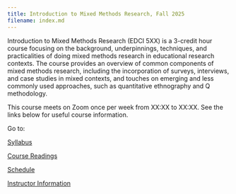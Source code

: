 ```yaml
---
title: Introduction to Mixed Methods Research, Fall 2025
filename: index.md
---
```

Introduction to Mixed Methods Research (EDCI 5XX) is a 3-credit hour course focusing on the background, underpinnings, techniques, and practicalities of doing mixed methods research in educational research contexts. The course provides an overview of common components of mixed methods research, including the incorporation of surveys, interviews, and case studies in mixed contexts, and touches on emerging and less commonly used approaches, such as quantitative ethnography and Q methodology. 

This course meets on Zoom once per week from XX:XX to XX:XX. See the links below for useful course information. 

Go to:

[Syllabus](resources/syllabus.md)

[Course Readings](resources/readings.md)

[Schedule](resources/schedule.md)

[Instructor Information](resources/instructor.md)
